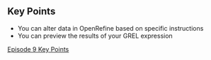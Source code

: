 ## Key Points

- You can alter data in OpenRefine based on specific instructions
- You can preview the results of your GREL expression

[Episode 9 Key Points](episode9_kp.md)
